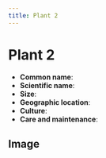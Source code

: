 ```yaml
---
title: Plant 2
---
```


# Plant 2

- **Common name**:
- **Scientific name**:
- **Size**:
- **Geographic location**:
- **Culture**:
- **Care and maintenance**:

## Image

<!-- Add an image of the plant below. For example:
![Plant 2](images/plant-02.jpg)
-->
